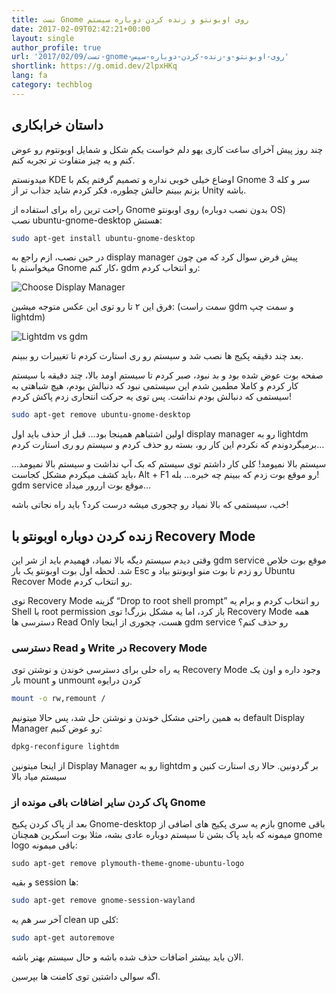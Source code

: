 ```yaml
---
title: تست Gnome روی اوبونتو و زنده کردن دوباره سیستم
date: 2017-02-09T02:42:21+00:00
layout: single
author_profile: true
url: '2017/02/09/تست-gnome-روی-اوبونتو-و-زنده-کردن-دوباره-سیس'
shortlink: https://g.omid.dev/2lpxHKq
lang: fa
category: techblog
---
```

## داستان خرابکاری

چند روز پیش آخرای ساعت کاری یهو دلم خواست یکم شکل و شمایل اوبونتوم رو عوض کنم و یه چیز متفاوت تر تجربه کنم.

میدونستم KDE اوضاع خیلی خوبی نداره و تصمیم گرفتم یکم با Gnome 3 سر و کله بزنم ببینم حالش چطوره، فکر کردم شاید جذاب تر از Unity باشه.

راحت ترین راه برای استفاده از Gnome روی اوبونتو (بدون نصب دوباره OS) نصب ubuntu-gnome-desktop هستش:

```bash
sudo apt-get install ubuntu-gnome-desktop
```

در حین نصب، ازم راجع به display manager پیش فرض سوال کرد که من چون میخواستم با Gnome کار کنم، gdm رو انتخاب کردم:

![Choose Display Manager](/images/2017/02/uj0A9.png)

فرق این ۲ تا رو توی این عکس متوجه میشین: (سمت راست gdm و سمت چپ lightdm)

![Lightdm vs gdm](/images/2017/02/LaCqz.jpg)

بعد چند دقیقه پکیج ها نصب شد و سیستم رو ری استارت کردم تا تغییرات رو ببینم.

صفحه بوت عوض شده بود و بد نبود، صبر کردم تا سیستم اومد بالا، چند دقیقه با سیستم کار کردم و کاملا مطمین شدم این سیستمی نبود که دنبالش بودم، هیچ شباهتی به سیستمی که دنبالش بودم نداشت. پس توی یه حرکت انتحاری زدم پاکش کردم!

```bash
sudo apt-get remove ubuntu-gnome-desktop

```

اولین اشتباهم همینجا بود… قبل از حذف باید اول display manager رو به lightdm برمیگردوندم که نکردم این کار رو، بسته رو حذف کردم و سیستم رو ری استارت کردم…

سیستم بالا نمیومد! کلی کار داشتم توی سیستم که بک آپ نداشت و سیستم بالا نمیومد… باید کشف میکردم مشکل کجاست، Alt + F1 رو موقع بوت زدم که ببینم چه خبره… بله! gdm service موقع بوت اررور میداد…

خب، سیستمی که بالا نمیاد رو چجوری میشه درست کرد؟ باید راه نجاتی باشه!

## زنده کردن دوباره اوبونتو با Recovery Mode

وقتی دیدم سیستم دیگه بالا نمیاد، فهمیدم باید از شر این gdm service موقع بوت خلاص شد. لحظه اول بوت اوبونتو یک بار Esc رو زدم تا بوت منو اوبونتو بیاد و Ubuntu Recover Mode رو انتخاب کردم.

توی Recovery Mode گزینه “Drop to root shell prompt” رو انتخاب کردم و برام یه Shell با root permission باز کرد، اما یه مشکل بزرگ! توی Recovery Mode همه دسترسی ها Read Only هست، چجوری از اینجا gdm service رو حذف کنم؟

### دسترسی Read و Write در Recovery Mode

یه راه حلی برای دسترسی خوندن و نوشتن توی Recovery Mode وجود داره و اون یک بار mount و unmount کردن درایوه

```bash
mount -o rw,remount /
```

به همین راحتی مشکل خوندن و نوشتن حل شد، پس حالا میتونیم default Display Manager رو عوض کنیم:

```bash
dpkg-reconfigure lightdm
```

از اینجا میتونین Display Manager رو به lightdm بر گردونین. حالا ری استارت کنین و سیستم میاد بالا

### پاک کردن سایر اضافات باقی مونده از Gnome

بعد از پاک کردن پکیج Gnome-desktop بازم یه سری پکیج های اضافی از gnome باقی میمونه که باید پاک بشن تا سیستم دوباره عادی بشه، مثلا بوت اسکرین همچنان gnome logo باقی میمونه:

```shell
sudo apt-get remove plymouth-theme-gnome-ubuntu-logo
```

و بقیه session ها:

```bash
sudo apt-get remove gnome-session-wayland
```

آخر سر هم یه clean up کلی:

```bash
sudo apt-get autoremove
```

الان باید بیشتر اضافات حذف شده باشه و حال سیستم بهتر باشه.

اگه سوالی داشتین توی کامنت ها بپرسین.
